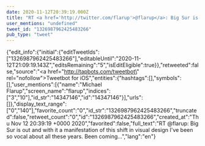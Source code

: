 ```yaml
---
date: 2020-11-12T20:39:19.000Z
title: "RT <a href='http://twitter.com/flarup'>@flarup</a>: Big Sur is out and with it a manifestation of this shift in visual design I've been so vocal about all these years. Been coming…″"
user_mentions: "undefined"
tweet_id: "1326987962425483266"
pub_type: "tweet"
---
```

{"edit_info":{"initial":{"editTweetIds":["1326987962425483266"],"editableUntil":"2020-11-12T21:09:19.143Z","editsRemaining":"5","isEditEligible":true}},"retweeted":false,"source":"<a href=\"http://tapbots.com/tweetbot\" rel=\"nofollow\">Tweetbot for iΟS</a>","entities":{"hashtags":[],"symbols":[],"user_mentions":[{"name":"Michael Flarup","screen_name":"flarup","indices":["3","10"],"id_str":"14347146","id":"14347146"}],"urls":[]},"display_text_range":["0","140"],"favorite_count":"0","id_str":"1326987962425483266","truncated":false,"retweet_count":"0","id":"1326987962425483266","created_at":"Thu Nov 12 20:39:19 +0000 2020","favorited":false,"full_text":"RT @flarup: Big Sur is out and with it a manifestation of this shift in visual design I've been so vocal about all these years. Been coming…","lang":"en"}
